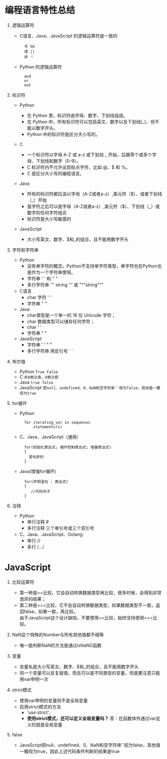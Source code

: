 # 编程语言特性总结
1. 逻辑运算符
    - C语言、Java、JavaScript 的逻辑运算符是一致的
    
            与 &&
            或 ||
            非 ！
    - Python 的逻辑运算符
        
            and
            or
            not

2. 标识符
    - Python
        - 在 Python 里，标识符由字母、数字、下划线组成。
        - 在 Python 中，所有标识符可以包括英文、数字以及下划线(_)，但不能以数字开头。
        - Python 中的标识符是区分大小写的。

    - C
        - 一个标识符以字母 A-Z 或 a-z 或下划线 _ 开始，后跟零个或多个字母、下划线和数字（0-9）。
        - C 标识符内不允许出现标点字符，比如 @、$ 和 %。
        - C 是区分大小写的编程语言。

    - Java
        - 所有的标识符都应该以字母（A-Z或者a-z）,美元符（$）、或者下划线（_）开始
        - 首字符之后可以是字母（A-Z或者a-z）,美元符（$）、下划线（_）或数字的任何字符组合
        - 标识符是大小写敏感的
    
    - JavaScript
        - 大小写英文、数字、$和_的组合，且不能用数字开头

3. 字符和字符串
    - Python
        - 没有单字符的概念。Python不支持单字符类型，单字符也在Python也是作为一个字符串使用。
        - 字符串 ' ' 和 " " 
        - 多行字符串 ''' string ''' 或 """string"""
    - C语言
        - char 字符 ' '
        - 字符串 " "
    - Java
        - char类型是一个单一的 16 位 Unicode 字符；
        - char 数据类型可以储存任何字符；
        - char ' '
        - 字符串 " "
    - JavaScript
        - 字符串 ' ' " "
        - 多行字符串 用反引号 \` `

4. 布尔值
    - Python `True False`
    - C `非0表示真，0表示假`
    - Java `true false`
    - JavaScript `把null、undefined、0、NaN和空字符串''视为false，其他值一概视为true`

5. for循环
    - Python

            for iterating_var in sequence:
                statements(s)
    - C、Java、JavaScript（通用）

            for(初始化表达式; 循环控制表达式; 增量表达式)
            {
              语句序列
            }
    - Java(增强for循环)

            for(声明语句 : 表达式)
            {
               //代码句子
            }

6. 注释
    - Python
        - 单行注释  #
        - 多行注释 三个单引号或三个双引号
    - C、Java、JavaScript、Golang
        - 单行 //
        - 多行 /*...*/

# JavaScript
1. 比较运算符
    - 第一种是==比较，它会自动转换数据类型再比较，很多时候，会得到非常诡异的结果；  
    - 第二种是===比较，它不会自动转换数据类型，如果数据类型不一致，返回false，如果一致，再比较。  
     由于JavaScript这个设计缺陷，不要使用==比较，始终坚持使用===比较。

2. NaN这个特殊的Number与所有其他值都不相等
    - 唯一能判断NaN的方法是通过isNaN()函数

3. 变量
    - 变量名是大小写英文、数字、$和_的组合，且不能用数字开头
    - 同一个变量可以反复赋值，而且可以是不同类型的变量，但是要注意只能用var申明一次

4. strict模式
    - 使用var申明的变量则不是全局变量
    - 启用strict模式的方法
        - 'use strict';
        - **使用strict模式，还可以定义全局变量吗？**  答：在函数体外通过var定义的就是全局变量

5. false
    - JavaScript把null、undefined、0、NaN和空字符串''视为false，其他值一概视为true，因此上述代码条件判断的结果是true